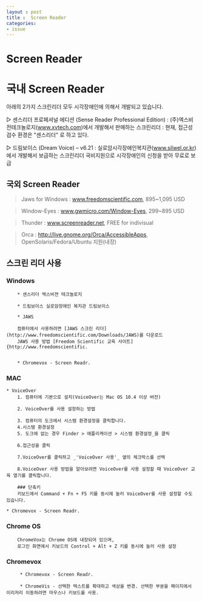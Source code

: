 ```yaml
---
layout : post
title :  Screen Reader
categories: 
- issue
---
```




# Screen Reader


# 국내 Screen Reader 

아래의 2가지 스크린리더 모두 시각장애인에 의해서 개발되고 있습니다.  

▷ 센스리더 프로페셔널 에디션 (Sense Reader Professional Edition)
  : (주)엑스비전테크놀로지(www.xvtech.com)에서 개발해서 판매하는 스크린리더
  :  현재, 접근성 검수 환경은  "센스리더" 로 하고 있다. 


▷ 드림보이스 (Dream Voice) – v6.21 
  : 실로암시각장애인복지관(www.silwel.or.kr)에서 개발해서 보급하는 스크린리더
  	국비지원으로 시각장애인의 신청을 받아 무료로 보급

<!--
## 참고 사이트 
http://egloos.zum.com/njpaiks/v/882649
-->

## 국외 Screen Reader
>Jaws for Windows : www.freedomscientific.com, 895~1,095 USD 

>Window-Eyes : www.gwmicro.com/Window-Eyes, 299~895 USD

>Thunder : www.screenreader.net, FREE for indivisual 

>Orca : http://live.gnome.org/Orca/AccessibleApps, OpenSolaris/Fedora/Ubuntu 지원(내장)



## 스크린 리더 사용 

### Windows

~~~
	* 센스리더 엑스비젼 테크놀로지

	* 드림보이스 실로암장애인 복지관 드림보이스 

	* JAWS

	컴퓨터에서 사용하려면 [JAWS 스크린 리더] (http://www.freedomscientific.com/Downloads/JAWS)를 다운로드
	JAWS 사용 방법 [Freedom Scientific 교육 사이트] {http://www.freedomscientific.


	* Chromevox - Screen Readr.	

~~~

### MAC
		
	* VoiceOver
		1. 컴퓨터에 기본으로 설치(VoiceOver는 Mac OS 10.4 이상 버전)

		2. VoiceOver를 사용 설정하는 방법

		3. 컴퓨터의 도크에서 시스템 환경설정을 클릭합니다.
		4.시스템 환경설정
		5. 도크에 없는 경우 Finder > 애플리케이션 > 시스템 환경설정_을 클릭 
		
		6.접근성을 클릭
		
		7.VoiceOver를 클릭하고 _'VoiceOver 사용'_ 옆의 체크박스를 선택

		8.VoiceOver 사용 방법을 알아보려면 VoiceOver를 사용 설정할 때 VoiceOver 교육 열기를 클릭합니다.

		### 단축키 
		키보드에서 Command + Fn + F5 키를 동시에 눌러 VoiceOver를 사용 설정할 수도 있습니다.

	* Chromevox - Screen Readr.


### Chrome OS

~~~
	ChromeVox는 Chrome OS에 내장되어 있으며, 
	로그인 화면에서 키보드의 Control + Alt + Z 키를 동시에 눌러 사용 설정
~~~

### Chromevox

~~~  
	 * Chromevox - Screen Readr.

	 * ChromeVis - 선택한 텍스트를 확대하고 색상을 변경. 선택한 부분을 페이지에서 이리저리 이동하려면 마우스나 키보드를 사용.
~~~




	










 



